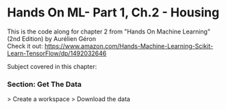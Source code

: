 # Hands On ML- Part 1, Ch.2 - Housing

This is the code along for chapter 2 from "Hands On Machine Learning" (2nd Edition) by Aurélien Géron
<br>
Check it out: https://www.amazon.com/Hands-Machine-Learning-Scikit-Learn-TensorFlow/dp/1492032646

Subject covered in this chapter:

<h3>Section: Get The Data</h3>
  > Create a workspace
  > Download the data
